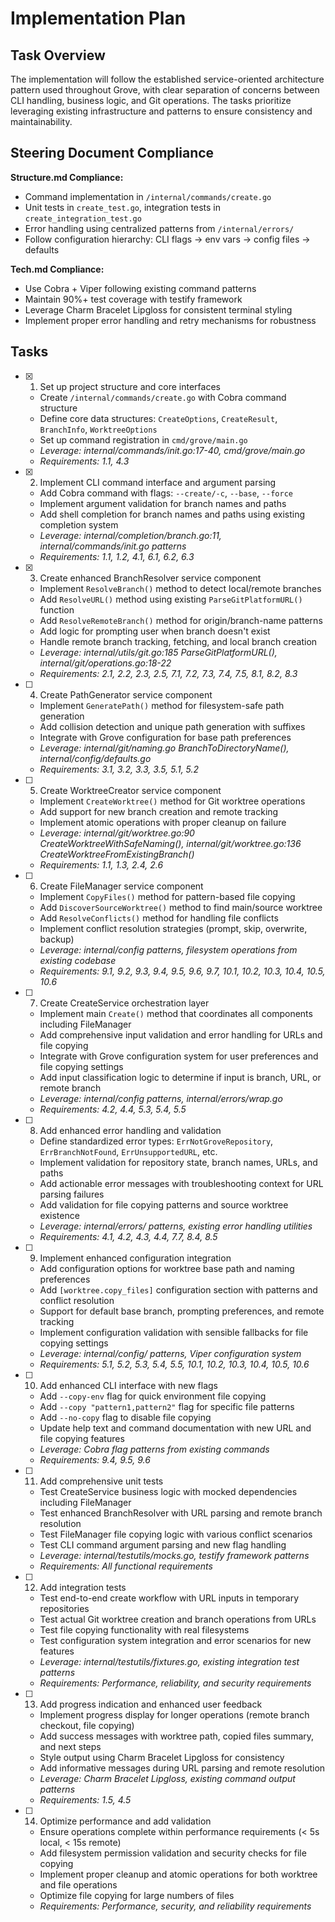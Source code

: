 # Implementation Plan

## Task Overview

The implementation will follow the established service-oriented architecture pattern used throughout Grove, with clear separation of concerns between CLI handling, business logic, and Git operations. The tasks prioritize leveraging existing infrastructure and patterns to ensure consistency and maintainability.

## Steering Document Compliance

**Structure.md Compliance:**

- Command implementation in `/internal/commands/create.go`
- Unit tests in `create_test.go`, integration tests in `create_integration_test.go`
- Error handling using centralized patterns from `/internal/errors/`
- Follow configuration hierarchy: CLI flags → env vars → config files → defaults

**Tech.md Compliance:**

- Use Cobra + Viper following existing command patterns
- Maintain 90%+ test coverage with testify framework
- Leverage Charm Bracelet Lipgloss for consistent terminal styling
- Implement proper error handling and retry mechanisms for robustness

## Tasks

- [x]   1. Set up project structure and core interfaces
    - Create `/internal/commands/create.go` with Cobra command structure
    - Define core data structures: `CreateOptions`, `CreateResult`, `BranchInfo`, `WorktreeOptions`
    - Set up command registration in `cmd/grove/main.go`
    - _Leverage: internal/commands/init.go:17-40, cmd/grove/main.go_
    - _Requirements: 1.1, 4.3_

- [x]   2. Implement CLI command interface and argument parsing
    - Add Cobra command with flags: `--create/-c`, `--base`, `--force`
    - Implement argument validation for branch names and paths
    - Add shell completion for branch names and paths using existing completion system
    - _Leverage: internal/completion/branch.go:11, internal/commands/init.go patterns_
    - _Requirements: 1.1, 1.2, 4.1, 6.1, 6.2, 6.3_

- [x]   3. Create enhanced BranchResolver service component
    - Implement `ResolveBranch()` method to detect local/remote branches
    - Add `ResolveURL()` method using existing `ParseGitPlatformURL()` function
    - Add `ResolveRemoteBranch()` method for origin/branch-name patterns
    - Add logic for prompting user when branch doesn't exist
    - Handle remote branch tracking, fetching, and local branch creation
    - _Leverage: internal/utils/git.go:185 ParseGitPlatformURL(), internal/git/operations.go:18-22_
    - _Requirements: 2.1, 2.2, 2.3, 2.5, 7.1, 7.2, 7.3, 7.4, 7.5, 8.1, 8.2, 8.3_

- [ ]   4. Create PathGenerator service component
    - Implement `GeneratePath()` method for filesystem-safe path generation
    - Add collision detection and unique path generation with suffixes
    - Integrate with Grove configuration for base path preferences
    - _Leverage: internal/git/naming.go BranchToDirectoryName(), internal/config/defaults.go_
    - _Requirements: 3.1, 3.2, 3.3, 3.5, 5.1, 5.2_

- [ ]   5. Create WorktreeCreator service component
    - Implement `CreateWorktree()` method for Git worktree operations
    - Add support for new branch creation and remote tracking
    - Implement atomic operations with proper cleanup on failure
    - _Leverage: internal/git/worktree.go:90 CreateWorktreeWithSafeNaming(), internal/git/worktree.go:136 CreateWorktreeFromExistingBranch()_
    - _Requirements: 1.1, 1.3, 2.4, 2.6_

- [ ]   6. Create FileManager service component
    - Implement `CopyFiles()` method for pattern-based file copying
    - Add `DiscoverSourceWorktree()` method to find main/source worktree
    - Add `ResolveConflicts()` method for handling file conflicts
    - Implement conflict resolution strategies (prompt, skip, overwrite, backup)
    - _Leverage: internal/config patterns, filesystem operations from existing codebase_
    - _Requirements: 9.1, 9.2, 9.3, 9.4, 9.5, 9.6, 9.7, 10.1, 10.2, 10.3, 10.4, 10.5, 10.6_

- [ ]   7. Create CreateService orchestration layer
    - Implement main `Create()` method that coordinates all components including FileManager
    - Add comprehensive input validation and error handling for URLs and file copying
    - Integrate with Grove configuration system for user preferences and file copying settings
    - Add input classification logic to determine if input is branch, URL, or remote branch
    - _Leverage: internal/config patterns, internal/errors/wrap.go_
    - _Requirements: 4.2, 4.4, 5.3, 5.4, 5.5_

- [ ]   8. Add enhanced error handling and validation
    - Define standardized error types: `ErrNotGroveRepository`, `ErrBranchNotFound`, `ErrUnsupportedURL`, etc.
    - Implement validation for repository state, branch names, URLs, and paths
    - Add actionable error messages with troubleshooting context for URL parsing failures
    - Add validation for file copying patterns and source worktree existence
    - _Leverage: internal/errors/ patterns, existing error handling utilities_
    - _Requirements: 4.1, 4.2, 4.3, 4.4, 7.7, 8.4, 8.5_

- [ ]   9. Implement enhanced configuration integration
    - Add configuration options for worktree base path and naming preferences
    - Add `[worktree.copy_files]` configuration section with patterns and conflict resolution
    - Support for default base branch, prompting preferences, and remote tracking
    - Implement configuration validation with sensible fallbacks for file copying settings
    - _Leverage: internal/config/ patterns, Viper configuration system_
    - _Requirements: 5.1, 5.2, 5.3, 5.4, 5.5, 10.1, 10.2, 10.3, 10.4, 10.5, 10.6_

- [ ]   10. Add enhanced CLI interface with new flags
    - Add `--copy-env` flag for quick environment file copying
    - Add `--copy "pattern1,pattern2"` flag for specific file patterns
    - Add `--no-copy` flag to disable file copying
    - Update help text and command documentation with new URL and file copying features
    - _Leverage: Cobra flag patterns from existing commands_
    - _Requirements: 9.4, 9.5, 9.6_

- [ ]   11. Add comprehensive unit tests
    - Test CreateService business logic with mocked dependencies including FileManager
    - Test enhanced BranchResolver with URL parsing and remote branch resolution
    - Test FileManager file copying logic with various conflict scenarios
    - Test CLI command argument parsing and new flag handling
    - _Leverage: internal/testutils/mocks.go, testify framework patterns_
    - _Requirements: All functional requirements_

- [ ]   12. Add integration tests
    - Test end-to-end create workflow with URL inputs in temporary repositories
    - Test actual Git worktree creation and branch operations from URLs
    - Test file copying functionality with real filesystems
    - Test configuration system integration and error scenarios for new features
    - _Leverage: internal/testutils/fixtures.go, existing integration test patterns_
    - _Requirements: Performance, reliability, and security requirements_

- [ ]   13. Add progress indication and enhanced user feedback
    - Implement progress display for longer operations (remote branch checkout, file copying)
    - Add success messages with worktree path, copied files summary, and next steps
    - Style output using Charm Bracelet Lipgloss for consistency
    - Add informative messages during URL parsing and remote resolution
    - _Leverage: Charm Bracelet Lipgloss, existing command output patterns_
    - _Requirements: 1.5, 4.5_

- [ ]   14. Optimize performance and add validation
    - Ensure operations complete within performance requirements (< 5s local, < 15s remote)
    - Add filesystem permission validation and security checks for file copying
    - Implement proper cleanup and atomic operations for both worktree and file operations
    - Optimize file copying for large numbers of files
    - _Requirements: Performance, security, and reliability requirements_
